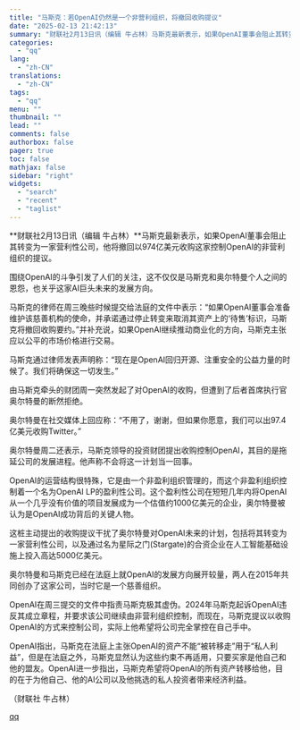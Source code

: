 ```yaml
---
title: "马斯克：若OpenAI仍然是一个非营利组织，将撤回收购提议"
date: "2025-02-13 21:42:13"
summary: "财联社2月13日讯（编辑 牛占林）马斯克最新表示，如果OpenAI董事会阻止其转变为一家营利性公司，..."
categories:
  - "qq"
lang:
  - "zh-CN"
translations:
  - "zh-CN"
tags:
  - "qq"
menu: ""
thumbnail: ""
lead: ""
comments: false
authorbox: false
pager: true
toc: false
mathjax: false
sidebar: "right"
widgets:
  - "search"
  - "recent"
  - "taglist"
---
```


**财联社2月13日讯（编辑 牛占林）**马斯克最新表示，如果OpenAI董事会阻止其转变为一家营利性公司，他将撤回以974亿美元收购这家控制OpenAI的非营利组织的提议。

围绕OpenAI的斗争引发了人们的关注，这不仅仅是马斯克和奥尔特曼个人之间的恩怨，也关乎这家AI巨头未来的发展方向。

马斯克的律师在周三晚些时候提交给法庭的文件中表示：“如果OpenAI董事会准备维护该慈善机构的使命，并承诺通过停止转变来取消其资产上的‘待售’标识，马斯克将撤回收购要约。”并补充说，如果OpenAI继续推动商业化的方向，马斯克主张应以公平的市场价格进行交易。

马斯克通过律师发表声明称：“现在是OpenAI回归开源、注重安全的公益力量的时候了。我们将确保这一切发生。”

由马斯克牵头的财团周一突然发起了对OpenAI的收购，但遭到了后者首席执行官奥尔特曼的断然拒绝。

奥尔特曼在社交媒体上回应称：“不用了，谢谢，但如果你愿意，我们可以出97.4亿美元收购Twitter。”

奥尔特曼周二还表示，马斯克领导的投资财团提出收购控制OpenAI，其目的是拖延公司的发展进程。他声称不会将这一计划当一回事。

OpenAI的运营结构很特殊，它是由一个非盈利组织管理的，而这个非盈利组织控制着一个名为OpenAI LP的盈利性公司。这个盈利性公司在短短几年内将OpenAI从一个几乎没有价值的项目发展成为一个估值约1000亿美元的企业，奥尔特曼被认为是OpenAI成功背后的关键人物。

这桩主动提出的收购提议干扰了奥尔特曼对OpenAI未来的计划，包括将其转变为一家营利性公司，以及通过名为星际之门(Stargate)的合资企业在人工智能基础设施上投入高达5000亿美元。

奥尔特曼和马斯克已经在法庭上就OpenAI的发展方向展开较量，两人在2015年共同创办了这家公司，当时它是一个慈善组织。

OpenAI在周三提交的文件中指责马斯克极其虚伪。2024年马斯克起诉OpenAI违反其成立章程，并要求该公司继续由非营利组织控制，而现在，马斯克提议以收购OpenAI的方式来控制公司，实际上他希望将公司完全掌控在自己手中。

OpenAI指出，马斯克在法庭上主张OpenAI的资产不能“被转移走”用于“私人利益”，但是在法庭之外，马斯克显然认为这些约束不再适用，只要买家是他自己和他的盟友。OpenAI进一步指出，马斯克希望将OpenAI的所有资产转移给他，目的在于为他自己、他的AI公司以及他挑选的私人投资者带来经济利益。

（财联社 牛占林）

[qq](https://new.qq.com/rain/a/20250213A08TVY00)
